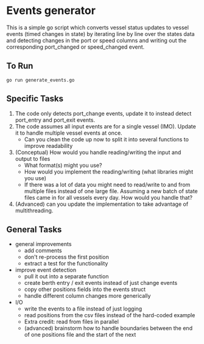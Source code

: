 # Events generator

This is a simple go script which converts vessel status updates to vessel events (timed changes in state)
by iterating line by line over the states data and detecting changes in the port or speed columns 
and writing out the corresponding port_changed or speed_changed event.

## To Run

`go run generate_events.go`

## Specific Tasks

1. The code only detects port_change events, update it to instead detect port_entry and port_exit events.
2. The code assumes all input events are for a single vessel (IMO). Update it to handle multiple vessel events at once.
    - Can you clean the code up now to split it into several functions to improve readability
3. (Conceptual) How would you handle reading/writing the input and output to files
    - What format(s) might you use?
    - How would you implement the reading/writing (what libraries might you use)
    - If there was a lot of data you might need to read/write to and from multiple files instead of one large file. Assuming a new batch of state files came in for all vessels every day. How would you handle that?
4. (Advanced) can you update the implementation to take advantage of multithreading.

## General Tasks

- general improvements
    - add comments
    - don't re-process the first position
    - extract a test for the functionality
- improve event detection
    - pull it out into a separate function
    - create berth entry / exit events instead of just change events
    - copy other positions fields into the events struct
    - handle different column changes more generically
- I/O
    - write the events to a file instead of just logging
    - read positions from the csv files instead of the hard-coded example
    - Extra credit: read from files in parallel
    - (advanced) brainstorm how to handle boundaries between the end of one positions file and the start of the next
